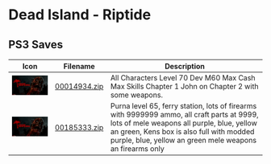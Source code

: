 # Dead Island - Riptide

## PS3 Saves

| Icon | Filename | Description |
|------|----------|-------------|
| ![Dead Island - Riptide](ICON0.PNG) | [00014934.zip](00014934.zip) | All Characters Level 70 Dev M60 Max Cash Max Skills Chapter 1 John on Chapter 2 with some weapons. |
| ![Dead Island - Riptide](ICON0.PNG) | [00185333.zip](00185333.zip) | Purna level 65, ferry station, lots of firearms with 9999999 ammo, all craft parts at 9999, lots of mele weapons all purple, blue, yellow an green, Kens box is also full with modded purple, blue, yellow an green mele weapons an firearms only |
